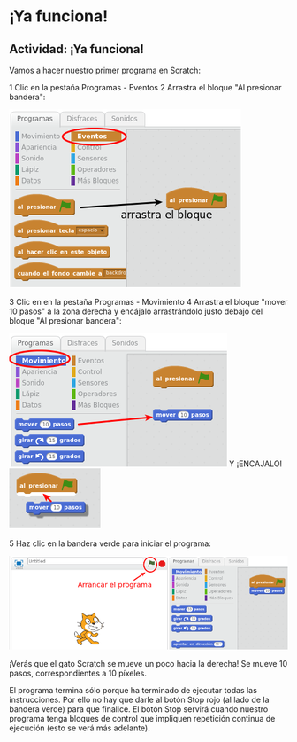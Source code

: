 
# ¡Ya funciona!

## Actividad: ¡Ya funciona!

Vamos a hacer nuestro primer programa en Scratch:

1 Clic en la pestaña Programas - Eventos
2 Arrastra el bloque "Al presionar bandera": 


![](img/Seleccion_009.png)

3 Clic en en la pestaña Programas - Movimiento
4 Arrastra el bloque "mover 10 pasos" a la zona derecha y encájalo arrastrándolo justo debajo del bloque "Al presionar bandera":

![](img/Seleccion_069.png) Y ¡ENCAJALO!
![](img/Seleccion_068.png)


5 Haz clic en la bandera verde para iniciar el programa:

![](img/Seleccion_070.png)


¡Verás que el gato Scratch se mueve un poco hacia la derecha! Se mueve 10 pasos, correspondientes a 10 píxeles. 

El programa termina sólo porque ha terminado de ejecutar todas las instrucciones. Por ello no hay que darle al botón Stop rojo (al lado de la bandera verde) para que finalice. El botón Stop servirá cuando nuestro programa tenga bloques de control que impliquen repetición continua de ejecución (esto se verá más adelante). 



